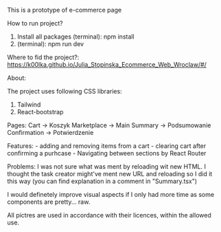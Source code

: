 This is a prototype of e-commerce page

How to run project?
1. Install all packages (terminal): npm install
2. (terminal): npm run dev 

Where to fid the project?:
https://k00lka.github.io/Julia_Stopinska_Ecommerce_Web_Wroclaw/#/

About:

The project uses following CSS libraries:
1. Tailwind 
2. React-bootstrap

Pages:
    Cart -> Koszyk
    Marketplace -> Main
    Summary -> Podsumowanie
    Confirmation -> Potwierdzenie

Features:
    - adding and removing items from a cart
    - clearing cart after confirming a purhcase
    - Navigating between sections by React Router

Problems:
I was not sure what was ment by reloading wit new HTML. I thought the task creator might've ment new URL and reloading so I did it this way (you can find explanation in a comment in "Summary.tsx")

I would definetely improve visual aspects if I only had more time as some components are pretty... raw.

All pictres are used in accordance with their licences, within the allowed use.

